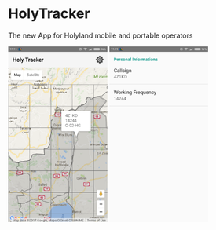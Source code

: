 # HolyTracker
The new App for Holyland mobile and portable operators

<img src='https://raw.githubusercontent.com/4Z1KD/HolyTracker/master/main.png' width="40%">
<img src='https://raw.githubusercontent.com/4Z1KD/HolyTracker/master/settings.png' width="40%">
